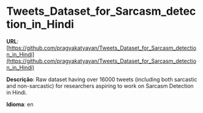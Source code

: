 # Tweets_Dataset_for_Sarcasm_detection_in_Hindi
**URL**: [https://github.com/pragyakatyayan/Tweets_Dataset_for_Sarcasm_detection_in_Hindi](https://github.com/pragyakatyayan/Tweets_Dataset_for_Sarcasm_detection_in_Hindi)

**Descrição**: Raw dataset having over 16000 tweets (including both sarcastic and non-sarcastic) for researchers aspiring to work on Sarcasm Detection in Hindi.

**Idioma**: en
